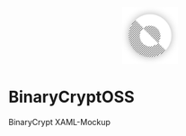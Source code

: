 <center><img src="https://github.com/lorisobi/BinaryCryptOSS/blob/main/BinaryCrypt/BinaryCrypt.png" width="100px"><br></center>

# BinaryCryptOSS
BinaryCrypt XAML-Mockup

